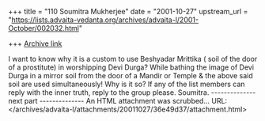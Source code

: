 +++
title = "110 Soumitra Mukherjee"
date = "2001-10-27"
upstream_url = "https://lists.advaita-vedanta.org/archives/advaita-l/2001-October/002032.html"

+++
[Archive link](https://lists.advaita-vedanta.org/archives/advaita-l/2001-October/002032.html)

I want to know why it is a custom to use Beshyadar Mrittika ( soil of the door of a prostitute) in worshipping Devi Durga?
While bathing the image of Devi Durga in a mirror soil from the door of a  Mandir or Temple &  the above said soil are used simultaneously!
Why is it so?
If any of the list members can reply with the inner truth, reply to the group please.
Soumitra.
-------------- next part --------------
An HTML attachment was scrubbed...
URL: </archives/advaita-l/attachments/20011027/36e49d37/attachment.html>
